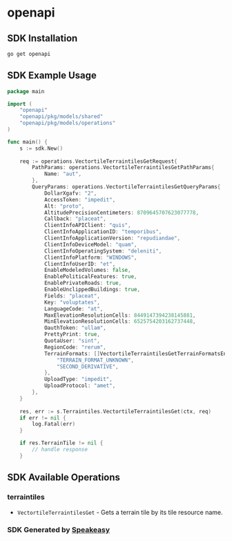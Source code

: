 # openapi

<!-- Start SDK Installation -->
## SDK Installation

```bash
go get openapi
```
<!-- End SDK Installation -->

## SDK Example Usage
<!-- Start SDK Example Usage -->
```go
package main

import (
    "openapi"
    "openapi/pkg/models/shared"
    "openapi/pkg/models/operations"
)

func main() {
    s := sdk.New()
    
    req := operations.VectortileTerraintilesGetRequest{
        PathParams: operations.VectortileTerraintilesGetPathParams{
            Name: "aut",
        },
        QueryParams: operations.VectortileTerraintilesGetQueryParams{
            DollarXgafv: "2",
            AccessToken: "impedit",
            Alt: "proto",
            AltitudePrecisionCentimeters: 8709645707623077778,
            Callback: "placeat",
            ClientInfoAPIClient: "quis",
            ClientInfoApplicationID: "temporibus",
            ClientInfoApplicationVersion: "repudiandae",
            ClientInfoDeviceModel: "quam",
            ClientInfoOperatingSystem: "deleniti",
            ClientInfoPlatform: "WINDOWS",
            ClientInfoUserID: "et",
            EnableModeledVolumes: false,
            EnablePoliticalFeatures: true,
            EnablePrivateRoads: true,
            EnableUnclippedBuildings: true,
            Fields: "placeat",
            Key: "voluptates",
            LanguageCode: "at",
            MaxElevationResolutionCells: 8449147394238145881,
            MinElevationResolutionCells: 6525754203162737448,
            OauthToken: "ullam",
            PrettyPrint: true,
            QuotaUser: "sint",
            RegionCode: "rerum",
            TerrainFormats: []VectortileTerraintilesGetTerrainFormatsEnum{
                "TERRAIN_FORMAT_UNKNOWN",
                "SECOND_DERIVATIVE",
            },
            UploadType: "impedit",
            UploadProtocol: "amet",
        },
    }
    
    res, err := s.Terraintiles.VectortileTerraintilesGet(ctx, req)
    if err != nil {
        log.Fatal(err)
    }

    if res.TerrainTile != nil {
        // handle response
    }
```
<!-- End SDK Example Usage -->

<!-- Start SDK Available Operations -->
## SDK Available Operations

### terraintiles

* `VectortileTerraintilesGet` - Gets a terrain tile by its tile resource name.

<!-- End SDK Available Operations -->

### SDK Generated by [Speakeasy](https://docs.speakeasyapi.dev/docs/using-speakeasy/client-sdks)
